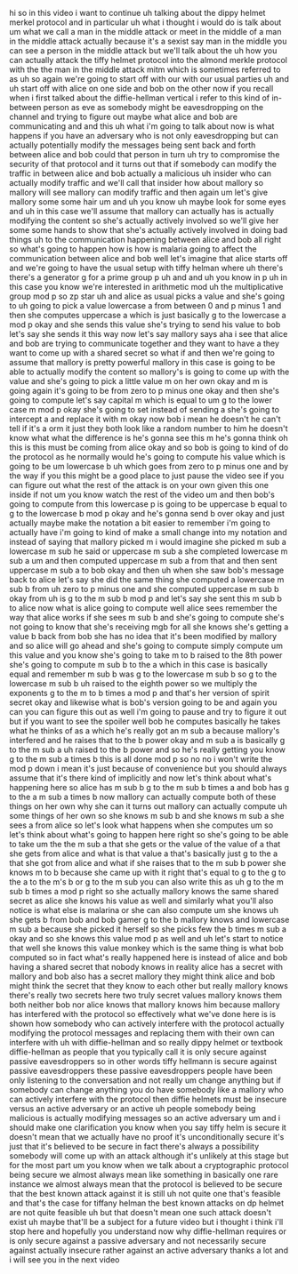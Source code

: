 hi so in this video i want to continue uh talking about the dippy helmet merkel protocol and in particular uh what i thought i would do is talk about um what we call a man in the middle attack or meet in the middle of a man in the middle attack actually because it's a sexist say man in the middle you can see a person in the middle attack but we'll talk about the uh how you can actually attack the tiffy helmet protocol into the almond merkle protocol with the the man in the middle attack mitm which is sometimes referred to as uh so again we're going to start off with our with our usual parties uh and uh start off with alice on one side and bob on the other now if you recall when i first talked about the diffie-hellman vertical i refer to this kind of in-between person as eve as somebody might be eavesdropping on the channel and trying to figure out maybe what alice and bob are communicating and and this uh what i'm going to talk about now is what happens if you have an adversary who is not only eavesdropping but can actually potentially modify the messages being sent back and forth between alice and bob could that person in turn uh try to compromise the security of that protocol and it turns out that if somebody can modify the traffic in between alice and bob actually a malicious uh insider who can actually modify traffic and we'll call that insider how about mallory so mallory will see mallory can modify traffic and then again um let's give mallory some some hair um and uh you know uh maybe look for some eyes and uh in this case we'll assume that mallory can actually has is actually modifying the content so she's actually actively involved so we'll give her some some hands to show that she's actually actively involved in doing bad things uh to the communication happening between alice and bob all right so what's going to happen how is how is malaria going to affect the communication between alice and bob well let's imagine that alice starts off and we're going to have the usual setup with tiffy helman where uh there's there's a generator g for a prime group p uh and and uh you know in p uh in this case you know we're interested in arithmetic mod uh the multiplicative group mod p so zp star uh and alice as usual picks a value and she's going to uh going to pick a value lowercase a from between 0 and p minus 1 and then she computes uppercase a which is just basically g to the lowercase a mod p okay and she sends this value she's trying to send his value to bob let's say she sends it this way now let's say mallory says aha i see that alice and bob are trying to communicate together and they want to have a they want to come up with a shared secret so what if and then we're going to assume that mallory is pretty powerful mallory in this case is going to be able to actually modify the content so mallory's is going to come up with the value and she's going to pick a little value m on her own okay and m is going again it's going to be from zero to p minus one okay and then she's going to compute let's say capital m which is equal to um g to the lower case m mod p okay she's going to set instead of sending a she's going to intercept a and replace it with m okay now bob i mean he doesn't he can't tell if it's a orm it just they both look like a random number to him he doesn't know what what the difference is he's gonna see this m he's gonna think oh this is this must be coming from alice okay and so bob is going to kind of do the protocol as he normally would he's going to compute his value which is going to be um lowercase b uh which goes from zero to p minus one and by the way if you this might be a good place to just pause the video see if you can figure out what the rest of the attack is on your own given this one inside if not um you know watch the rest of the video um and then bob's going to compute from this lowercase p is going to be uppercase b equal to g to the lowercase b mod p okay and he's gonna send b over okay and just actually maybe make the notation a bit easier to remember i'm going to actually have i'm going to kind of make a small change into my notation and instead of saying that mallory picked m i would imagine she picked m sub a lowercase m sub he said or uppercase m sub a she completed lowercase m sub a um and then computed uppercase m sub a from that and then sent uppercase m sub a to bob okay and then uh when she saw bob's message back to alice let's say she did the same thing she computed a lowercase m sub b from uh zero to p minus one and she computed uppercase m sub b okay from uh is g to the m sub b mod p and let's say she sent this m sub b to alice now what is alice going to compute well alice sees remember the way that alice works if she sees m sub b and she's going to compute she's not going to know that she's receiving mgb for all she knows she's getting a value b back from bob she has no idea that it's been modified by mallory and so alice will go ahead and she's going to compute simply compute um this value and you know she's going to take m to b raised to the 8th power she's going to compute m sub b to the a which in this case is basically equal and remember m sub b was g to the lowercase m sub b so g to the lowercase m sub b uh raised to the eighth power so we multiply the exponents g to the m to b times a mod p and that's her version of spirit secret okay and likewise what is bob's version going to be and again you can you can figure this out as well i'm going to pause and try to figure it out but if you want to see the spoiler well bob he computes basically he takes what he thinks of as a which he's really got an m sub a because mallory's interfered and he raises that to the b power okay and m sub a is basically g to the m sub a uh raised to the b power and so he's really getting you know g to the m sub a times b this is all done mod p so no no i won't write the mod p down i mean it's just because of convenience but you should always assume that it's there kind of implicitly and now let's think about what's happening here so alice has m sub b g to the m sub b times a and bob has g to the a m sub a times b now mallory can actually compute both of these things on her own why she can it turns out mallory can actually compute uh some things of her own so she knows m sub b and she knows m sub a she sees a from alice so let's look what happens when she computes um so let's think about what's going to happen here right so she's going to be able to take um the the m sub a that she gets or the value of the value of a that she gets from alice and what is that value a that's basically just g to the a that she got from alice and what if she raises that to the m sub b power she knows m to b because she came up with it right that's equal to g to the g to the a to the m's b or g to the m sub you can also write this as uh g to the m sub b times a mod p right so she actually mallory knows the same shared secret as alice she knows his value as well and similarly what you'll also notice is what else is malarina or she can also compute um she knows uh she gets b from bob and bob gamer g to the b mallory knows and lowercase m sub a because she picked it herself so she picks few the b times m sub a okay and so she knows this value mod p as well and uh let's start to notice that well she knows this value monkey which is the same thing is what bob computed so in fact what's really happened here is instead of alice and bob having a shared secret that nobody knows in reality alice has a secret with mallory and bob also has a secret mallory they might think alice and bob might think the secret that they know to each other but really mallory knows there's really two secrets here two truly secret values mallory knows them both neither bob nor alice knows that mallory knows him because mallory has interfered with the protocol so effectively what we've done here is is shown how somebody who can actively interfere with the protocol actually modifying the protocol messages and replacing them with their own can interfere with uh with diffie-hellman and so really dippy helmet or textbook diffie-hellman as people that you typically call it is only secure against passive eavesdroppers so in other words tiffy hellmann is secure against passive eavesdroppers these passive eavesdroppers people have been only listening to the conversation and not really um change anything but if somebody can change anything you do have somebody like a mallory who can actively interfere with the protocol then diffie helmets must be insecure versus an active adversary or an active uh people somebody being malicious is actually modifying messages so an active adversary um and i should make one clarification you know when you say tiffy helm is secure it doesn't mean that we actually have no proof it's unconditionally secure it's just that it's believed to be secure in fact there's always a possibility somebody will come up with an attack although it's unlikely at this stage but for the most part um you know when we talk about a cryptographic protocol being secure we almost always mean like something in basically one rare instance we almost always mean that the protocol is believed to be secure that the best known attack against it is still uh not quite one that's feasible and that's the case for tiffany helman the best known attacks on dp helmet are not quite feasible uh but that doesn't mean one such attack doesn't exist uh maybe that'll be a subject for a future video but i thought i think i'll stop here and hopefully you understand now why diffie-hellman requires or is only secure against a passive adversary and not necessarily secure against actually insecure rather against an active adversary thanks a lot and i will see you in the next video  
